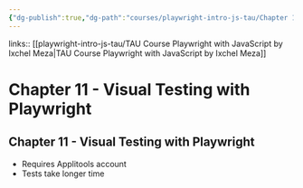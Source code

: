 ```yaml
---
{"dg-publish":true,"dg-path":"courses/playwright-intro-js-tau/Chapter 11 - Visual Testing with Playwright.md","permalink":"/courses/playwright-intro-js-tau/chapter-11-visual-testing-with-playwright/","tags":["playwright"],"created":"","updated":""}
---
```


links:: [[playwright-intro-js-tau/TAU Course Playwright with JavaScript by Ixchel Meza\|TAU Course Playwright with JavaScript by Ixchel Meza]]

# Chapter 11 - Visual Testing with Playwright

## Chapter 11 - Visual Testing with Playwright

- Requires Applitools account
- Tests take longer time